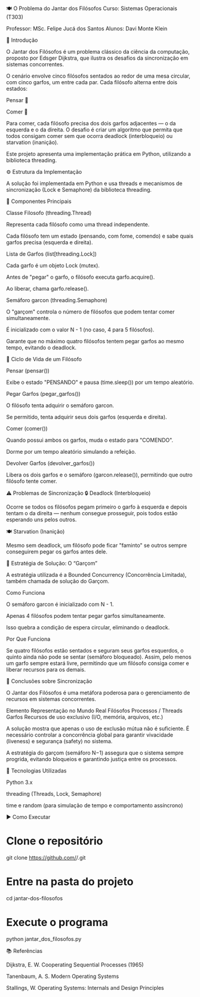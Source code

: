 🍽️ O Problema do Jantar dos Filósofos
Curso: Sistemas Operacionais (T303)

Professor: MSc. Felipe Jucá dos Santos
Alunos: Davi Monte Klein

🧠 Introdução

O Jantar dos Filósofos é um problema clássico da ciência da computação, proposto por Edsger Dijkstra, que ilustra os desafios da sincronização em sistemas concorrentes.

O cenário envolve cinco filósofos sentados ao redor de uma mesa circular, com cinco garfos, um entre cada par.
Cada filósofo alterna entre dois estados:

Pensar 🧩

Comer 🍝

Para comer, cada filósofo precisa dos dois garfos adjacentes — o da esquerda e o da direita.
O desafio é criar um algoritmo que permita que todos consigam comer sem que ocorra deadlock (interbloqueio) ou starvation (inanição).

Este projeto apresenta uma implementação prática em Python, utilizando a biblioteca threading.

⚙️ Estrutura da Implementação

A solução foi implementada em Python e usa threads e mecanismos de sincronização (Lock e Semaphore) da biblioteca threading.

🧩 Componentes Principais

Classe Filosofo (threading.Thread)

Representa cada filósofo como uma thread independente.

Cada filósofo tem um estado (pensando, com fome, comendo) e sabe quais garfos precisa (esquerda e direita).

Lista de Garfos (list[threading.Lock])

Cada garfo é um objeto Lock (mutex).

Antes de "pegar" o garfo, o filósofo executa garfo.acquire().

Ao liberar, chama garfo.release().

Semáforo garcon (threading.Semaphore)

O "garçom" controla o número de filósofos que podem tentar comer simultaneamente.

É inicializado com o valor N - 1 (no caso, 4 para 5 filósofos).

Garante que no máximo quatro filósofos tentem pegar garfos ao mesmo tempo, evitando o deadlock.

🔄 Ciclo de Vida de um Filósofo

Pensar (pensar())

Exibe o estado "PENSANDO" e pausa (time.sleep()) por um tempo aleatório.

Pegar Garfos (pegar_garfos())

O filósofo tenta adquirir o semáforo garcon.

Se permitido, tenta adquirir seus dois garfos (esquerda e direita).

Comer (comer())

Quando possui ambos os garfos, muda o estado para "COMENDO".

Dorme por um tempo aleatório simulando a refeição.

Devolver Garfos (devolver_garfos())

Libera os dois garfos e o semáforo (garcon.release()), permitindo que outro filósofo tente comer.

⚠️ Problemas de Sincronização
🔒 Deadlock (Interbloqueio)

Ocorre se todos os filósofos pegam primeiro o garfo à esquerda e depois tentam o da direita — nenhum consegue prosseguir, pois todos estão esperando uns pelos outros.

🍽️ Starvation (Inanição)

Mesmo sem deadlock, um filósofo pode ficar "faminto" se outros sempre conseguirem pegar os garfos antes dele.

🧩 Estratégia de Solução: O “Garçom”

A estratégia utilizada é a Bounded Concurrency (Concorrência Limitada), também chamada de solução do Garçom.

Como Funciona

O semáforo garcon é inicializado com N - 1.

Apenas 4 filósofos podem tentar pegar garfos simultaneamente.

Isso quebra a condição de espera circular, eliminando o deadlock.

Por Que Funciona

Se quatro filósofos estão sentados e seguram seus garfos esquerdos, o quinto ainda não pode se sentar (semáforo bloqueado).
Assim, pelo menos um garfo sempre estará livre, permitindo que um filósofo consiga comer e liberar recursos para os demais.

🧮 Conclusões sobre Sincronização

O Jantar dos Filósofos é uma metáfora poderosa para o gerenciamento de recursos em sistemas concorrentes.

Elemento	Representação no Mundo Real
Filósofos	Processos / Threads
Garfos	Recursos de uso exclusivo (I/O, memória, arquivos, etc.)

A solução mostra que apenas o uso de exclusão mútua não é suficiente.
É necessário controlar a concorrência global para garantir vivacidade (liveness) e segurança (safety) no sistema.

A estratégia do garçom (semáforo N−1) assegura que o sistema sempre progrida, evitando bloqueios e garantindo justiça entre os processos.

🧰 Tecnologias Utilizadas

Python 3.x

threading (Threads, Lock, Semaphore)

time e random (para simulação de tempo e comportamento assíncrono)

▶️ Como Executar
# Clone o repositório
git clone https://github.com/<seu-usuario>/<seu-repositorio>.git

# Entre na pasta do projeto
cd jantar-dos-filosofos

# Execute o programa
python jantar_dos_filosofos.py

📚 Referências

Dijkstra, E. W. Cooperating Sequential Processes (1965)

Tanenbaum, A. S. Modern Operating Systems

Stallings, W. Operating Systems: Internals and Design Principles
